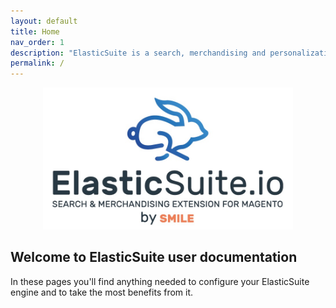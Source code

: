```yaml
---
layout: default
title: Home
nav_order: 1
description: "ElasticSuite is a search, merchandising and personalization suite for Magento that comes in two flavors : Open Source and Premium."
permalink: /
---
```


<p align="center">
    <a href="https://elasticsuite.io"><img alt="Smile" width="400px" src="static/elasticsuite-logo.jpg" /></a>
</p>

## Welcome to ElasticSuite user documentation

In these pages you'll find anything needed to configure your ElasticSuite engine and to take the most benefits from it.
